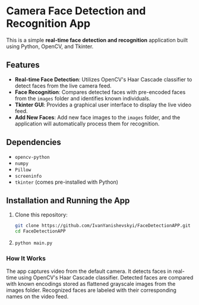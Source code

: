 # Camera Face Detection and Recognition App

This is a simple **real-time face detection and recognition** application built using Python, OpenCV, and Tkinter.

## Features
- **Real-time Face Detection**: Utilizes OpenCV's Haar Cascade classifier to detect faces from the live camera feed.
- **Face Recognition**: Compares detected faces with pre-encoded faces from the `images` folder and identifies known individuals.
- **Tkinter GUI**: Provides a graphical user interface to display the live video feed.
- **Add New Faces**: Add new face images to the `images` folder, and the application will automatically process them for recognition.

## Dependencies
- `opencv-python`
- `numpy`
- `Pillow`
- `screeninfo`
- `tkinter` (comes pre-installed with Python)

## Installation and Running the App
1. Clone this repository:
   ```bash
   git clone https://github.com/IvanYanishevskyi/FaceDetectionAPP.git
   cd FaceDetectionAPP
   ```
2. ```bash
   python main.py
   ```
### How It Works

The app captures video from the default camera.
It detects faces in real-time using OpenCV's Haar Cascade classifier.
Detected faces are compared with known encodings stored as flattened grayscale images from the images folder.
Recognized faces are labeled with their corresponding names on the video feed.
